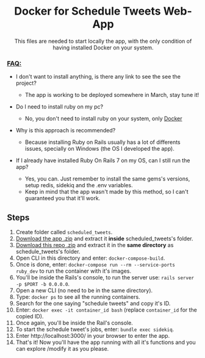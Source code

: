 <h1 align="center">Docker for Schedule Tweets Web-App</h1>

<p align="center">This files are needed to start locally the app, with the only condition of having installed Docker on your system.</p>

<h3><u>FAQ:</u></h3>

* I don't want to install anything, is there any link to see the see the project?
  * The app is working to be deployed somewhere in March, stay tune it!

* Do I need to install ruby on my pc?
  * No, you don't need to install ruby on your system, only [Docker](https://www.docker.com/)
  
* Why is this approach is recommended?
  * Because installing Ruby on Rails usually has a lot of differents issues, specially on Windows (the OS I developed the app).

* If I already have installed Ruby On Rails 7 on my OS, can I still run the app?
  * Yes, you can. Just remember to install the same gems's versions, setup redis, sidekiq and the .env variables.
  * Keep in mind that the app wasn't made by this method, so I can't guaranteed you that it'll work.

<h2>Steps</h2>

1. Create folder called `scheduled_tweets`.
2. [Download the app .zip](https://github.com/EmanuelRodriguezBedeman/Rails---Scheduled-Tweets/archive/refs/heads/main.zip) and extract it **inside** scheduled_tweets's folder.
3. [Download this repo .zip](https://github.com/EmanuelRodriguezBedeman/Docker-ScheduleTweets/archive/refs/heads/main.zip]) and extract it in the **same directory** as schedule_tweets's folder.
4. Open CLI in this directory and enter: `docker-compose-build`.
5. Once is done, enter: `docker-compose run --rm --service-ports ruby_dev` to run the container with it's images.
6. You'll be inside the Rails's console, to run the server use: `rails server -p $PORT -b 0.0.0.0`.
7. Open a new CLI (no need to be in the same directory).
8. Type: `docker ps` to see all the running containers.
9. Search for the one saying "schedule tweets" and copy it's ID.
10. Enter: `docker exec -it container_id bash` (replace `container_id` for the copied ID).
11. Once again, you'll be inside the Rail's console.
12. To start the schedule tweet's jobs, enter: `bundle exec sidekiq`.
13. Enter http://localhost:3000/ in your browser to enter the app.
14. That's it! Now you'll have the app running with all it's functions and you can explore /modify it as you please.